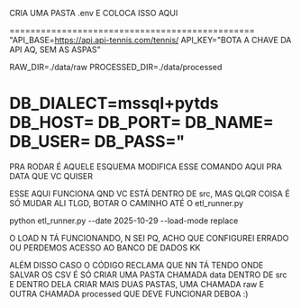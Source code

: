 CRIA UMA PASTA .env E COLOCA ISSO AQUI

===============================================
"API_BASE=https://api.api-tennis.com/tennis/
API_KEY="BOTA A CHAVE DA API AQ, SEM AS ASPAS"

RAW_DIR=./data/raw
PROCESSED_DIR=./data/processed

DB_DIALECT=mssql+pytds
DB_HOST=
DB_PORT=
DB_NAME=
DB_USER=
DB_PASS="
===============================================

PRA RODAR É AQUELE ESQUEMA MODIFICA ESSE COMANDO AQUI PRA DATA QUE VC QUISER

ESSE AQUI FUNCIONA QND VC ESTÁ DENTRO DE src, MAS QLQR COISA É SÓ MUDAR ALI TLGD, BOTAR O CAMINHO ATÉ O etl_runner.py

python etl_runner.py --date 2025-10-29 --load-mode replace

O LOAD N TÁ FUNCIONANDO, N SEI PQ, ACHO QUE CONFIGUREI ERRADO OU PERDEMOS ACESSO AO BANCO DE DADOS KK

ALÉM DISSO CASO O CÓDIGO RECLAMA QUE NN TÁ TENDO ONDE SALVAR OS CSV É SÓ CRIAR UMA PASTA CHAMADA data DENTRO DE src E DENTRO DELA CRIAR
MAIS DUAS PASTAS, UMA CHAMADA raw E OUTRA CHAMADA processed QUE DEVE FUNCIONAR DEBOA :)
